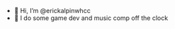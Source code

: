 - 👋 Hi, I’m @erickalpinwhcc
- 👀 I do some game dev and music comp off the clock

<!---
nothing here yet, maybe I'll get to that.
--->
